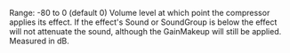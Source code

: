 Range: -80 to 0 (default 0) Volume level at which point the compressor
applies its effect. If the effect's Sound or SoundGroup is below the
effect will not attenuate the sound, although the GainMakeup will still be
applied. Measured in dB.